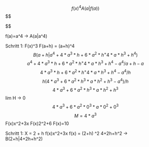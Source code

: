 $$
f(x)^4 A(a|f(a))
$$
$$

$$

$$
$$
f(a)=a^4 -> A(a|a^4)

Schritt 1:
F(x)^3
F(a+h) = (a+h)^4
$$ B(a+h | a^4+4*a^3*h+6*a^2*h^+4*a*h^3+h^4)
$$
$$  a^4+4*a^3*h+6*a^2*h^+4*a*h^3+h^4-a^4 / a+h -a
$$
$$ 4*a^3*h+6*a^2*h^+4*a*h^3+h^4-a^4 / h
$$
$$ h(4*a^3+6*a^2*h^3*a*h^2+h^3-a^4) /h
$$
$$ 4*a^3+6*a^2*h^3*a*h^2+h^3
$$
lim H -> 0
$$ 4*a^3+6*a^2*0^3*a*0^2+0^3
$$
$$ M= 4*a^3
$$F(x)x^2+3x
F(x)2^2+6
F(x)=10


Schritt 1:
X = 2 + h
f(x)x^2+3x
f(x) = (2+h) ^2
4+2h+h^2 -> B(2+h|4+2h+h^2)